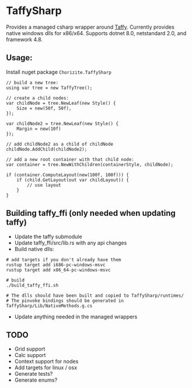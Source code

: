 # TaffySharp
Provides a managed csharp wrapper around [Taffy](https://github.com/DioxusLabs/taffy). Currently provides native windows dlls for x86/x64. Supports dotnet 8.0, netstandard 2.0, and framework 4.8.

## Usage:
Install nuget package `Chorizite.TaffySharp`

```
// build a new tree:
using var tree = new TaffyTree();

// create a child nodes:
var childNode = tree.NewLeaf(new Style() {
    Size = new(50f, 50f),
});

var childNode2 = tree.NewLeaf(new Style() {
    Margin = new(10f)
});

// add childNode2 as a child of childNode
childNode.AddChild(childNode2);

// add a new root container with that child node:
var container = tree.NewWithChildren(containerStyle, childNode);

if (container.ComputeLayout(new(100f, 100f))) {
    if (child.GetLayout(out var childLayout)) {
        // use layout
    }
}
```

## Building taffy_ffi (only needed when updating taffy)
- Update the taffy submodule
- Update taffy_ffi/src/lib.rs with any api changes
- Build native dlls:

```
# add targets if you don't already have them
rustup target add i686-pc-windows-msvc
rustup target add x86_64-pc-windows-msvc

# build
./build_taffy_ffi.sh

# The dlls should have been built and copied to TaffySharp/runtimes/
# The pinvoke bindings should be generated in TaffySharp/Lib/NativeMethods.g.cs
```
- Update anything needed in the managed wrappers


## TODO
- Grid support
- Calc support
- Context support for nodes
- Add targets for linux / osx
- Generate tests?
- Generate enums?